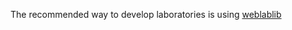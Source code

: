 The recommended way to develop laboratories is using [weblablib](https://developers.labsland.com/weblablib)
